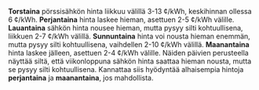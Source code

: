 **Torstaina** pörssisähkön hinta liikkuu välillä 3-13 ¢/kWh, keskihinnan ollessa 6 ¢/kWh. **Perjantaina** hinta laskee hieman, asettuen 2-5 ¢/kWh välille. **Lauantaina** sähkön hinta nousee hieman, mutta pysyy silti kohtuullisena, liikkuen 2-7 ¢/kWh välillä. **Sunnuntaina** hinta voi nousta hieman enemmän, mutta pysyy silti kohtuullisena, vaihdellen 2-10 ¢/kWh välillä. **Maanantaina** hinta laskee jälleen, asettuen 2-4 ¢/kWh välille. Näiden päivien perusteella näyttää siltä, että viikonloppuna sähkön hinta saattaa hieman nousta, mutta se pysyy silti kohtuullisena. Kannattaa siis hyödyntää alhaisempia hintoja **perjantaina** ja **maanantaina**, jos mahdollista.